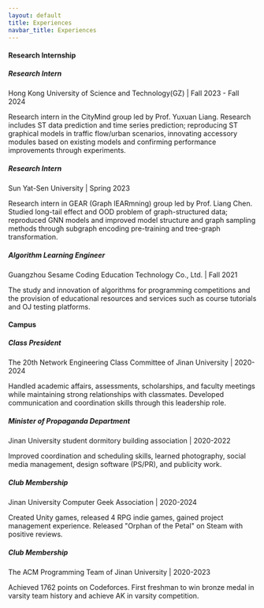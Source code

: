 ```yaml
---
layout: default
title: Experiences
navbar_title: Experiences
---
```


<div class="row">
    <div class="col">
        <div class="card border-0 shadow-sm bg-white">
            <div class="card-body">
                <h4 class="card-title">
                    <i class="fas fa-briefcase"></i> Research Internship
                </h4>
                <div class="row mb-4">
                    <div class="col">
                        <h5>Research Intern</h5>
                        <p class="text-muted">Hong Kong University of Science and Technology(GZ) | Fall 2023 - Fall 2024</p>
                        <p>Research intern in the CityMind group led by Prof. Yuxuan Liang. Research includes ST data prediction and time series prediction; reproducing ST graphical models in traffic flow/urban scenarios, innovating accessory modules based on existing models and confirming performance improvements through experiments.</p>
                    </div>
                </div>
                <div class="row mb-4">
                    <div class="col">
                        <h5>Research Intern</h5>
                        <p class="text-muted">Sun Yat-Sen University | Spring 2023</p>
                        <p>Research intern in GEAR (Graph lEARmning) group led by Prof. Liang Chen. Studied long-tail effect and OOD problem of graph-structured data; reproduced GNN models and improved model structure and graph sampling methods through subgraph encoding pre-training and tree-graph transformation.</p>
                    </div>
                </div>
                <div class="row mb-4">
                    <div class="col">
                        <h5>Algorithm Learning Engineer</h5>
                        <p class="text-muted">Guangzhou Sesame Coding Education Technology Co., Ltd. | Fall 2021</p>
                        <p>The study and innovation of algorithms for programming competitions and the provision of educational resources and services such as course tutorials and OJ testing platforms.</p>
                    </div>
                </div>
            </div>
        </div>
    </div>
</div>

<div class="row mt-4">
    <div class="col">
        <div class="card border-0 shadow-sm bg-white">
            <div class="card-body">
                <h4 class="card-title">
                    <i class="fas fa-university"></i> Campus
                </h4>
                <div class="row mb-4">
                    <div class="col">
                        <h5>Class President</h5>
                        <p class="text-muted">The 20th Network Engineering Class Committee of Jinan University | 2020-2024</p>
                        <p>Handled academic affairs, assessments, scholarships, and faculty meetings while maintaining strong relationships with classmates. Developed communication and coordination skills through this leadership role.</p>
                    </div>
                </div>
                <div class="row mb-4">
                    <div class="col">
                        <h5>Minister of Propaganda Department</h5>
                        <p class="text-muted">Jinan University student dormitory building association | 2020-2022</p>
                        <p>Improved coordination and scheduling skills, learned photography, social media management, design software (PS/PR), and publicity work.</p>
                    </div>
                </div>
                <div class="row mb-4">
                    <div class="col">
                        <h5>Club Membership</h5>
                        <p class="text-muted">Jinan University Computer Geek Association | 2020-2024</p>
                        <p>Created Unity games, released 4 RPG indie games, gained project management experience. Released "Orphan of the Petal" on Steam with positive reviews.</p>
                    </div>
                </div>
                <div class="row mb-4">
                    <div class="col">
                        <h5>Club Membership</h5>
                        <p class="text-muted">The ACM Programming Team of Jinan University | 2020-2023</p>
                        <p>Achieved 1762 points on Codeforces. First freshman to win bronze medal in varsity team history and achieve AK in varsity competition.</p>
                    </div>
                </div>
            </div>
        </div>
    </div>
</div>